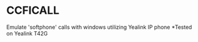 # CCFICALL
Emulate 'softphone' calls with windows utilizing Yealink IP phone *Tested on Yealink T42G
